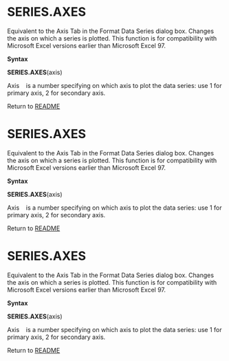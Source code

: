 # SERIES.AXES

Equivalent to the Axis Tab in the Format Data Series dialog box. Changes
the axis on which a series is plotted. This function is for
compatibility with Microsoft Excel versions earlier than Microsoft Excel
97.

**Syntax**

**SERIES.AXES**(axis)

Axis&nbsp;&nbsp;&nbsp;&nbsp;is a number specifying on which axis to plot
the data series: use 1 for primary axis, 2 for secondary axis.



Return to [README](README.md#S)

# SERIES.AXES

Equivalent to the Axis Tab in the Format Data Series dialog box. Changes
the axis on which a series is plotted. This function is for
compatibility with Microsoft Excel versions earlier than Microsoft Excel
97.

**Syntax**

**SERIES.AXES**(axis)

Axis&nbsp;&nbsp;&nbsp;&nbsp;is a number specifying on which axis to plot
the data series: use 1 for primary axis, 2 for secondary axis.



Return to [README](README.md#S)

# SERIES.AXES

Equivalent to the Axis Tab in the Format Data Series dialog box. Changes
the axis on which a series is plotted. This function is for
compatibility with Microsoft Excel versions earlier than Microsoft Excel
97.

**Syntax**

**SERIES.AXES**(axis)

Axis&nbsp;&nbsp;&nbsp;&nbsp;is a number specifying on which axis to plot
the data series: use 1 for primary axis, 2 for secondary axis.



Return to [README](README.md#S)

